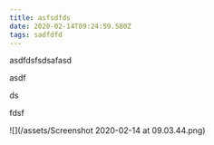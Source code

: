 ```yaml
---
title: asfsdfds
date: 2020-02-14T09:24:59.580Z
tags: sadfdfd
---
```

asdfdsfsdsafasd



asdf

ds

fdsf

![](/assets/Screenshot 2020-02-14 at 09.03.44.png)

